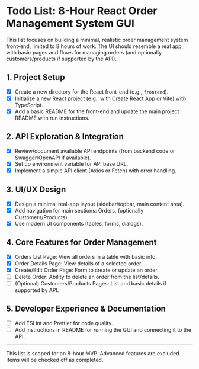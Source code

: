 # Todo List: 8-Hour React Order Management System GUI

This list focuses on building a minimal, realistic order management system front-end, limited to 8 hours of work. The UI should resemble a real app, with basic pages and flows for managing orders (and optionally customers/products if supported by the API).

## 1. Project Setup
- [x] Create a new directory for the React front-end (e.g., `frontend`).
- [x] Initialize a new React project (e.g., with Create React App or Vite) with TypeScript.
- [x] Add a basic README for the front-end and update the main project README with run instructions.

## 2. API Exploration & Integration
- [x] Review/document available API endpoints (from backend code or Swagger/OpenAPI if available).
- [x] Set up environment variable for API base URL.
- [x] Implement a simple API client (Axios or Fetch) with error handling.

## 3. UI/UX Design
- [x] Design a minimal real-app layout (sidebar/topbar, main content area).
- [x] Add navigation for main sections: Orders, (optionally Customers/Products).
- [x] Use modern UI components (tables, forms, dialogs).

## 4. Core Features for Order Management
- [x] Orders List Page: View all orders in a table with basic info.
- [x] Order Details Page: View details of a selected order.
- [x] Create/Edit Order Page: Form to create or update an order.
- [ ] Delete Order: Ability to delete an order from the list/details.
- [ ] (Optional) Customers/Products Pages: List and basic details if supported by API.

## 5. Developer Experience & Documentation
- [ ] Add ESLint and Prettier for code quality.
- [ ] Add instructions in README for running the GUI and connecting it to the API.

---

This list is scoped for an 8-hour MVP. Advanced features are excluded. Items will be checked off as completed.

